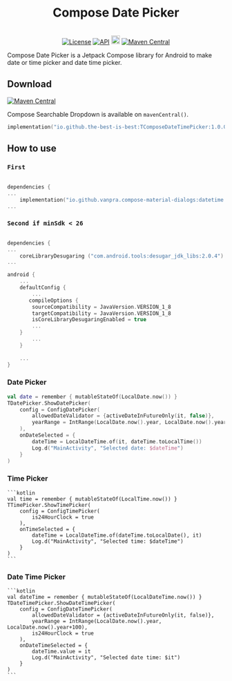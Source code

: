 <h1 align="center">Compose Date Picker</h1><br>

<div align="center">
<a href="https://opensource.org/licenses/Apache-2.0"><img alt="License" src="https://img.shields.io/badge/License-Apache%202.0-blue.svg"/></a>
<a href="https://android-arsenal.com/api?level=21" rel="nofollow"><img alt="API" src="https://camo.githubusercontent.com/0eda703da08220e08354f624a3fc0023f10416a302565c69c3759bf6e0800d40/68747470733a2f2f696d672e736869656c64732e696f2f62616467652f4150492d32312532422d627269676874677265656e2e7376673f7374796c653d666c6174" data-canonical-src="https://img.shields.io/badge/API-21%2B-brightgreen.svg?style=flat" style="max-width: 100%;"></a>
<a href="https://github.com/the-best-is-best/"><img alt="Profile" src="https://img.shields.io/badge/github-%23181717.svg?&style=for-the-badge&logo=github&logoColor=white" height="20"/></a>
<a href="https://central.sonatype.com/search?q=io.github.the-best-is-best&smo=true"><img alt="Maven Central" src="https://img.shields.io/maven-central/v/io.github.the-best-is-best/TComposeDatePicker"/></a>
</div>

Compose Date Picker is a Jetpack Compose library for Android to make date or time picker and date time picker.

## Download

[![Maven Central](https://img.shields.io/maven-central/v/io.github.the-best-is-best/TComposeDateTimePicker)](https://central.sonatype.com/artifact/io.github.the-best-is-best/TComposeDateTimePicker)

Compose Searchable Dropdown is available on `mavenCentral()`.

```kotlin
implementation("io.github.the-best-is-best:TComposeDateTimePicker:1.0.0")
```


## How to use

### `First`

```gradle.kts
   
dependencies {
...
    implementation("io.github.vanpra.compose-material-dialogs:datetime:0.9.0")
...
```

### `Second if minSdk < 26`

```gradle.kts
    
dependencies {
...
    coreLibraryDesugaring ("com.android.tools:desugar_jdk_libs:2.0.4")
...

android {
    ...
    defaultConfig {
        ...
       compileOptions {
        sourceCompatibility = JavaVersion.VERSION_1_8
        targetCompatibility = JavaVersion.VERSION_1_8
        isCoreLibraryDesugaringEnabled = true
        ...
    }
        ...
    }
  
    ...
}
```

### Date Picker

```kotlin
val date = remember { mutableStateOf(LocalDate.now()) }
TDatePicker.ShowDatePicker(
    config = ConfigDatePicker(
        allowedDateValidator = {activeDateInFutureOnly(it, false)},
        yearRange = IntRange(LocalDate.now().year, LocalDate.now().year+100),
    ),
    onDateSelected = {
        dateTime = LocalDateTime.of(it, dateTime.toLocalTime())
        Log.d("MainActivity", "Selected date: $dateTime")
    }
)

 ```

### Time Picker

    ```kotlin
    val time = remember { mutableStateOf(LocalTime.now()) }
    TTimePicker.ShowTimePicker(
        config = ConfigTimePicker(
            is24HourClock = true
        ),
        onTimeSelected = {
            dateTime = LocalDateTime.of(dateTime.toLocalDate(), it)
            Log.d("MainActivity", "Selected time: $dateTime")
        }
    )
    ```

### Date Time Picker

    ```kotlin
    val dateTime = remember { mutableStateOf(LocalDateTime.now()) }
    TDateTimePicker.ShowDateTimePicker(
        config = ConfigDateTimePicker(
            allowedDateValidator = {activeDateInFutureOnly(it, false)},
            yearRange = IntRange(LocalDate.now().year, LocalDate.now().year+100),
            is24HourClock = true
        ),
        onDateTimeSelected = {
            dateTime.value = it
            Log.d("MainActivity", "Selected date time: $it")
        }
    )
    ```